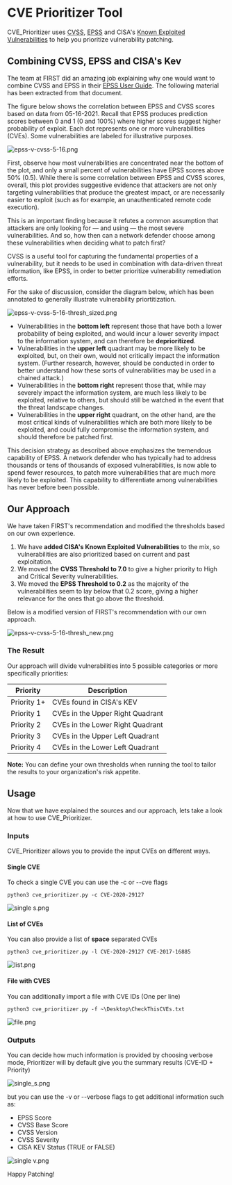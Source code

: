 # CVE Prioritizer Tool

CVE_Prioritizer uses [CVSS](https://nvd.nist.gov/vuln-metrics/cvss#), [EPSS](https://www.first.org/epss/data_stats) and 
CISA's [Known Exploited Vulnerabilities](https://www.cisa.gov/known-exploited-vulnerabilities-catalog) to help you 
prioritize vulnerability patching.

## Combining CVSS, EPSS and CISA's Kev

The team at FIRST did an amazing job explaining why one would want to combine CVSS and EPSS in their 
[EPSS User Guide](https://www.first.org/epss/user-guide). The following material has been extracted from that document. 

The figure below shows the correlation between EPSS and CVSS scores based on data from 05-16-2021. Recall that EPSS 
produces prediction scores between 0 and 1 (0 and 100%) where higher scores suggest higher probability of exploit. 
Each dot represents one or more vulnerabilities (CVEs). Some vulnerabilities are labeled for illustrative purposes.

![epss-v-cvss-5-16.png](misc/epss-v-cvss-5-16.png)

First, observe how most vulnerabilities are concentrated near the bottom of the plot, and only a small percent of 
vulnerabilities have EPSS scores above 50% (0.5). While there is some correlation between EPSS and CVSS scores, overall,
this plot provides suggestive evidence that attackers are not only targeting vulnerabilities that produce the greatest 
impact, or are necessarily easier to exploit (such as for example, an unauthenticated remote code execution).

This is an important finding because it refutes a common assumption that attackers are only looking for — and using — 
the most severe vulnerabilities. And so, how then can a network defender choose among these vulnerabilities when 
deciding what to patch first?

CVSS is a useful tool for capturing the fundamental properties of a vulnerability, but it needs to be used in 
combination with data-driven threat information, like EPSS, in order to better prioritize vulnerability remediation 
efforts.

For the sake of discussion, consider the diagram below, which has been annotated to generally illustrate vulnerability 
priortitization.

![epss-v-cvss-5-16-thresh_sized.png](misc/epss-v-cvss-5-16-thresh_sized.png)

- Vulnerabilities in the **bottom left** represent those that have both a lower probability of being exploited, and would 
incur a lower severity impact to the information system, and can therefore be **deprioritized**. 
- Vulnerabilities in the **upper left** quadrant may be more likely to be exploited, but, on their own, would not critically impact the 
information system. (Further research, however, should be conducted in order to better understand how these sorts of 
vulnerabilities may be used in a chained attack.)
- Vulnerabilities in the **bottom right** represent those that, while may severely impact the information system, are much 
less likely to be exploited, relative to others, but should still be watched in the event that the threat landscape 
changes.
- Vulnerabilities in the **upper right** quadrant, on the other hand, are the most critical kinds of vulnerabilities which 
are both more likely to be exploited, and could fully compromise the information system, and should therefore be 
patched first.

This decision strategy as described above emphasizes the tremendous capability of EPSS. A network defender who has 
typically had to address thousands or tens of thousands of exposed vulnerabilities, is now able to spend fewer resources, 
to patch more vulnerabilities that are much more likely to be exploited. This capability to differentiate among 
vulnerabilities has never before been possible.

## Our Approach

We have taken FIRST's recommendation and modified the thresholds based on our own experience.

1. We have **added CISA's Known Exploited Vulnerabilities** to the mix, so vulnerabilities are also prioritized based on 
current and past exploitation.
2. We moved the **CVSS Threshold to 7.0** to give a higher priority to High and Critical Severity vulnerabilities.
3. We moved the **EPSS Threshold to 0.2** as the majority of the vulnerabilities seem to lay below that 0.2 score, giving a
higher relevance for the ones that go above the threshold.

Below is a modified version of FIRST's recommendation with our own approach.

![epss-v-cvss-5-16-thresh_new.png](misc/epss-v-cvss-5-16-thresh_new.png)

### The Result

Our approach will divide vulnerabilities into 5 possible categories or more specifically priorities:

| **Priority** | **Description**                  |
|--------------|----------------------------------|
| Priority 1+  | CVEs found in CISA's KEV         |
| Priority 1   | CVEs in the Upper Right Quadrant |
| Priority 2   | CVEs in the Lower Right Quadrant |
| Priority 3   | CVEs in the Upper Left Quadrant  |
| Priority 4   | CVEs in the Lower Left Quadrant  |

**Note:** You can define your own thresholds when running the tool to tailor the results to your organization's risk 
appetite.

## Usage

Now that we have explained the sources and our approach, lets take a look at how to use CVE_Prioritizer.

### Inputs

CVE_Prioritizer allows you to provide the input CVEs on different ways.

#### Single CVE

To check a single CVE you can use the -c or --cve flags

`python3 cve_prioritizer.py -c CVE-2020-29127`

![single s.png](misc/single_s.png)

#### List of CVEs

You can also provide a list of **space** separated CVEs

`python3 cve_prioritizer.py -l CVE-2020-29127 CVE-2017-16885`

![list.png](misc/list.png)

#### File with CVES

You can additionally import a file with CVE IDs (One per line)

`python3 cve_prioritizer.py -f ~\Desktop\CheckThisCVEs.txt`

![file.png](misc/file.png)

### Outputs

You can decide how much information is provided by choosing verbose mode, Prioritizer will by default give you the 
summary results (CVE-ID + Priority)

![single_s.png](misc/single_s.png)

but you can use the -v or --verbose flags to get additional information such as:

- EPSS Score
- CVSS Base Score
- CVSS Version
- CVSS Severity
- CISA KEV Status (TRUE or FALSE)

![single v.png](misc/single_v.png)

Happy Patching!
